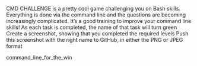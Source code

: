 CMD CHALLENGE is a pretty cool game challenging you on Bash skills. Everything is done via the command line and the questions are becoming increasingly complicated. It’s a good training to improve your command line skills!
As each task is completed, the name of that task will turn green
Create a screenshot, showing that you completed the required levels
Push this screenshot with the right name to GitHub, in either the PNG or JPEG format

command_line_for_the_win
